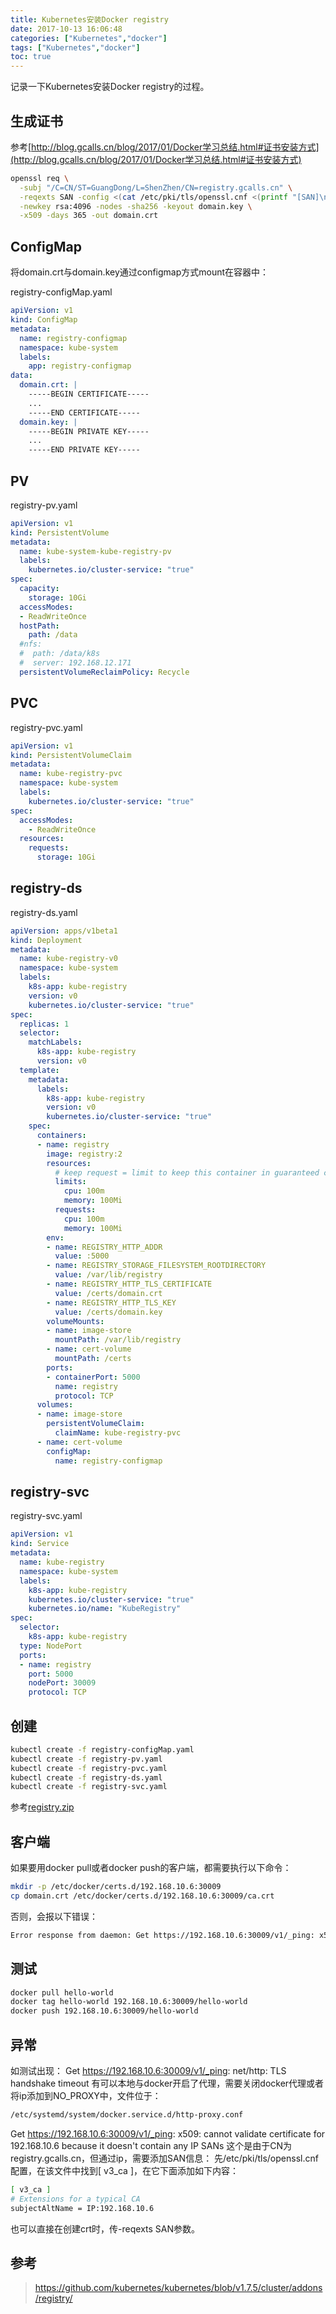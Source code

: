 ```yaml
---
title: Kubernetes安装Docker registry
date: 2017-10-13 16:06:48
categories: ["Kubernetes","docker"]
tags: ["Kubernetes","docker"]
toc: true
---
```


记录一下Kubernetes安装Docker registry的过程。

<!-- more -->

## 生成证书
参考[http://blog.gcalls.cn/blog/2017/01/Docker学习总结.html#证书安装方式](http://blog.gcalls.cn/blog/2017/01/Docker学习总结.html#证书安装方式)

```bash
openssl req \
  -subj "/C=CN/ST=GuangDong/L=ShenZhen/CN=registry.gcalls.cn" \
  -reqexts SAN -config <(cat /etc/pki/tls/openssl.cnf <(printf "[SAN]\nsubjectAltName=DNS:www.abc.com,IP:192.168.10.6")) \
  -newkey rsa:4096 -nodes -sha256 -keyout domain.key \
  -x509 -days 365 -out domain.crt 
```

## ConfigMap
将domain.crt与domain.key通过configmap方式mount在容器中：

registry-configMap.yaml

```yaml
apiVersion: v1
kind: ConfigMap
metadata:
  name: registry-configmap
  namespace: kube-system
  labels:
    app: registry-configmap
data:
  domain.crt: |
    -----BEGIN CERTIFICATE-----
    ...
    -----END CERTIFICATE-----
  domain.key: |
    -----BEGIN PRIVATE KEY-----
    ...
    -----END PRIVATE KEY-----

```

## PV
registry-pv.yaml

```yaml
apiVersion: v1
kind: PersistentVolume
metadata:
  name: kube-system-kube-registry-pv
  labels:
    kubernetes.io/cluster-service: "true"
spec:
  capacity:
    storage: 10Gi
  accessModes:
  - ReadWriteOnce
  hostPath:
    path: /data
  #nfs:
  #  path: /data/k8s
  #  server: 192.168.12.171
  persistentVolumeReclaimPolicy: Recycle
```

## PVC
registry-pvc.yaml

```yaml
apiVersion: v1
kind: PersistentVolumeClaim
metadata:
  name: kube-registry-pvc
  namespace: kube-system
  labels:
    kubernetes.io/cluster-service: "true"
spec:
  accessModes:
    - ReadWriteOnce
  resources:
    requests:
      storage: 10Gi
```

## registry-ds

registry-ds.yaml

```yaml
apiVersion: apps/v1beta1
kind: Deployment
metadata:
  name: kube-registry-v0
  namespace: kube-system
  labels:
    k8s-app: kube-registry
    version: v0
    kubernetes.io/cluster-service: "true"
spec:
  replicas: 1
  selector:
    matchLabels:
      k8s-app: kube-registry
      version: v0
  template:
    metadata:
      labels:
        k8s-app: kube-registry
        version: v0
        kubernetes.io/cluster-service: "true"
    spec:
      containers:
      - name: registry
        image: registry:2
        resources:
          # keep request = limit to keep this container in guaranteed class
          limits:
            cpu: 100m
            memory: 100Mi
          requests:
            cpu: 100m
            memory: 100Mi
        env:
        - name: REGISTRY_HTTP_ADDR
          value: :5000
        - name: REGISTRY_STORAGE_FILESYSTEM_ROOTDIRECTORY
          value: /var/lib/registry
        - name: REGISTRY_HTTP_TLS_CERTIFICATE
          value: /certs/domain.crt
        - name: REGISTRY_HTTP_TLS_KEY
          value: /certs/domain.key
        volumeMounts:
        - name: image-store
          mountPath: /var/lib/registry
        - name: cert-volume
          mountPath: /certs
        ports:
        - containerPort: 5000
          name: registry
          protocol: TCP
      volumes:
      - name: image-store
        persistentVolumeClaim:
          claimName: kube-registry-pvc
      - name: cert-volume
        configMap:
          name: registry-configmap
```

## registry-svc

registry-svc.yaml

```yaml
apiVersion: v1
kind: Service
metadata:
  name: kube-registry
  namespace: kube-system
  labels:
    k8s-app: kube-registry
    kubernetes.io/cluster-service: "true"
    kubernetes.io/name: "KubeRegistry"
spec:
  selector:
    k8s-app: kube-registry
  type: NodePort
  ports:
  - name: registry
    port: 5000
    nodePort: 30009
    protocol: TCP
```

## 创建

```bash
kubectl create -f registry-configMap.yaml
kubectl create -f registry-pv.yaml
kubectl create -f registry-pvc.yaml
kubectl create -f registry-ds.yaml
kubectl create -f registry-svc.yaml
```

参考[registry.zip](/files/Kubernetes安装Docker-registry/registry.zip)

## 客户端
如果要用docker pull或者docker push的客户端，都需要执行以下命令：
```bash
mkdir -p /etc/docker/certs.d/192.168.10.6:30009
cp domain.crt /etc/docker/certs.d/192.168.10.6:30009/ca.crt
```
否则，会报以下错误：
```bash
Error response from daemon: Get https://192.168.10.6:30009/v1/_ping: x509: certificate signed by unknown authority
```

## 测试
```bash
docker pull hello-world
docker tag hello-world 192.168.10.6:30009/hello-world
docker push 192.168.10.6:30009/hello-world
```

## 异常
如测试出现：
Get https://192.168.10.6:30009/v1/_ping: net/http: TLS handshake timeout
有可以本地与docker开启了代理，需要关闭docker代理或者将ip添加到NO_PROXY中，文件位于：
```bash
/etc/systemd/system/docker.service.d/http-proxy.conf
```

Get https://192.168.10.6:30009/v1/_ping: x509: cannot validate certificate for 192.168.10.6 because it doesn't contain any IP SANs
这个是由于CN为registry.gcalls.cn，但通过ip，需要添加SAN信息：
先/etc/pki/tls/openssl.cnf配置，在该文件中找到[ v3_ca ]，在它下面添加如下内容：
```bash
[ v3_ca ]
# Extensions for a typical CA
subjectAltName = IP:192.168.10.6
```

也可以直接在创建crt时，传-reqexts SAN参数。

## 参考
> https://github.com/kubernetes/kubernetes/blob/v1.7.5/cluster/addons/registry/